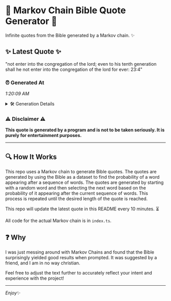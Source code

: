 # 📖 Markov Chain Bible Quote Generator 📖

Infinite quotes from the Bible generated by a Markov chain. ✨

## ✨ Latest Quote ✨
"not enter into the congregation of the lord; even to his tenth generation shall he not enter into the congregation of the lord for ever: 23:4"

### ⏰ Generated At
*1:20:09 AM*

<details>
    <summary>🛠️ Generation Details</summary>
    <p>
        <strong>🌱 Seed:</strong> not<br>
        <strong>🔄 Iterations:</strong> 25<br>
        <strong>📜 Context History:</strong><br>[ not ]: enter<br>[ not, enter ]: into<br>[ not, enter, into ]: the<br>[ not, enter, into, the ]: congregation<br>[ not, enter, into, the, congregation ]: of<br>[ not, enter, into, the, congregation, of ]: the<br>[ enter, into, the, congregation, of, the ]: lord;<br>[ into, the, congregation, of, the, lord; ]: even<br>[ the, congregation, of, the, lord;, even ]: to<br>[ congregation, of, the, lord;, even, to ]: his<br>[ of, the, lord;, even, to, his ]: tenth<br>[ the, lord;, even, to, his, tenth ]: generation<br>[ lord;, even, to, his, tenth, generation ]: shall<br>[ even, to, his, tenth, generation, shall ]: he<br>[ to, his, tenth, generation, shall, he ]: not<br>[ his, tenth, generation, shall, he, not ]: enter<br>[ tenth, generation, shall, he, not, enter ]: into<br>[ generation, shall, he, not, enter, into ]: the<br>[ shall, he, not, enter, into, the ]: congregation<br>[ he, not, enter, into, the, congregation ]: of<br>[ not, enter, into, the, congregation, of ]: the<br>[ enter, into, the, congregation, of, the ]: lord<br>[ into, the, congregation, of, the, lord ]: for<br>[ the, congregation, of, the, lord, for ]: ever:<br>[ congregation, of, the, lord, for, ever: ]: 23:4<br>
    </p>
</details>

### ⚠️ Disclaimer ⚠️
**This quote is generated by a program and is not to be taken seriously. It is purely for entertainment purposes.**

---

## 🔍 How It Works

This repo uses a Markov chain to generate Bible quotes. The quotes are generated by using the Bible as a dataset to find the probability of a word appearing after a sequence of words. The quotes are generated by starting with a random word and then selecting the next word based on the probability of it appearing after the current sequence of words. This process is repeated until the desired length of the quote is reached.

This repo will update the latest quote in this README every 10 minutes. ⏳

All code for the actual Markov chain is in `index.ts`.

## ❓ Why

I was just messing around with Markov Chains and found that the Bible surprisingly yielded good results when prompted. 
It was suggested by a friend, and I am in no way christian.

Feel free to adjust the text further to accurately reflect your intent and experience with the project!

---

*Enjoy*✨
